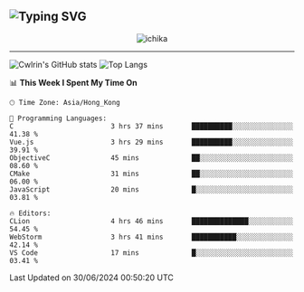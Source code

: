 ![Typing SVG](https://readme-typing-svg.demolab.com?font=Jost&size=24&pause=1000&color=7799EE&vCenter=true&multiline=true&random=false&width=435&height=100&lines=Hi+there;I'm+Sakurakouji+Nanaha;You+can+also+tell+me+Cwlrin%E2%98%86)
---
<p align="center">
  <img src="https://image.cwlrin.wiki/images/2024/06/17/Happy-Birthday2023---.png" alt="ichika" border="0" />
</p>

---
![Cwlrin's GitHub stats](https://github-readme-stats.vercel.app/api?username=cwlrin&show_icons=true&theme=buefy)
![Top Langs](https://github-readme-stats.vercel.app/api/top-langs/?username=cwlrin&layout=compact&hide=html,css)

<!--START_SECTION:waka-->
📊 **This Week I Spent My Time On** 

```text
🕑︎ Time Zone: Asia/Hong_Kong

💬 Programming Languages: 
C                        3 hrs 37 mins       ██████████░░░░░░░░░░░░░░░   41.38 % 
Vue.js                   3 hrs 29 mins       ██████████░░░░░░░░░░░░░░░   39.91 % 
ObjectiveC               45 mins             ██░░░░░░░░░░░░░░░░░░░░░░░   08.60 % 
CMake                    31 mins             ██░░░░░░░░░░░░░░░░░░░░░░░   06.00 % 
JavaScript               20 mins             █░░░░░░░░░░░░░░░░░░░░░░░░   03.81 % 

🔥 Editors: 
CLion                    4 hrs 46 mins       ██████████████░░░░░░░░░░░   54.45 % 
WebStorm                 3 hrs 41 mins       ███████████░░░░░░░░░░░░░░   42.14 % 
VS Code                  17 mins             █░░░░░░░░░░░░░░░░░░░░░░░░   03.41 % 
```


 Last Updated on 30/06/2024 00:50:20 UTC
<!--END_SECTION:waka-->
